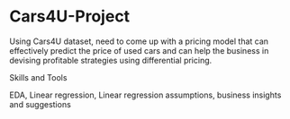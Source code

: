 # Cars4U-Project
Using Cars4U dataset, need to come up with a pricing model that can effectively predict the price of used cars and can help the business in devising profitable strategies using differential pricing.

Skills and Tools

EDA, Linear regression, Linear regression assumptions, business insights and suggestions
